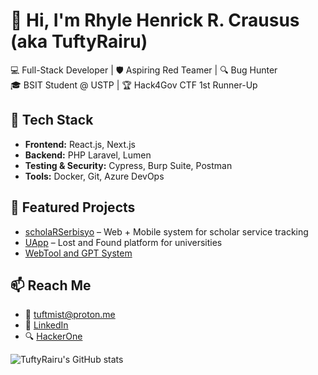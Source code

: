 # 👋 Hi, I'm Rhyle Henrick R. Crausus (aka TuftyRairu)

💻 Full-Stack Developer | 🛡️ Aspiring Red Teamer | 🔍 Bug Hunter  
🎓 BSIT Student @ USTP | 🏆 Hack4Gov CTF 1st Runner-Up

## 🔧 Tech Stack
- **Frontend:** React.js, Next.js
- **Backend:** PHP Laravel, Lumen
- **Testing & Security:** Cypress, Burp Suite, Postman
- **Tools:** Docker, Git, Azure DevOps

## 📂 Featured Projects
- [scholaRSerbisyo](https://github.com/orgs/scholaRSerbisyo/repositories) – Web + Mobile system for scholar service tracking
- [UApp](https://github.com/TuftyRairu/UApp) – Lost and Found platform for universities
- [WebTool and GPT System](https://github.com/TuftyRairu/WebtoolandGptSystem)

## 📫 Reach Me
- 📧 tuftmist@proton.me
- 🔗 [LinkedIn](https://www.linkedin.com/in/rhyle-henrick-crausus-181553253/)
- 🔍 [HackerOne](https://hackerone.com/tuftmist?type=user)

![TuftyRairu's GitHub stats](https://github-readme-stats.vercel.app/api?username=TuftyRairu&show_icons=true&theme=radical)
